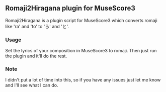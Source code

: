 ## Romaji2Hiragana plugin for MuseScore3
Romaji2Hiragana is a plugin script for MuseScore3 which converts romaji like 'ra' and 'to' to 'ら' and 'と'.

### Usage
Set the lyrics of your composition in MuseScore3 to romaji. Then just run the plugin and it'll do the rest.

### Note
I didn't put a lot of time into this, so if you have any issues just let me know and I'll see what I can do.
